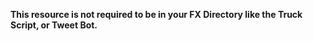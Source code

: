 __**This resource is not required to be in your FX Directory like the Truck Script, or Tweet Bot.**__

